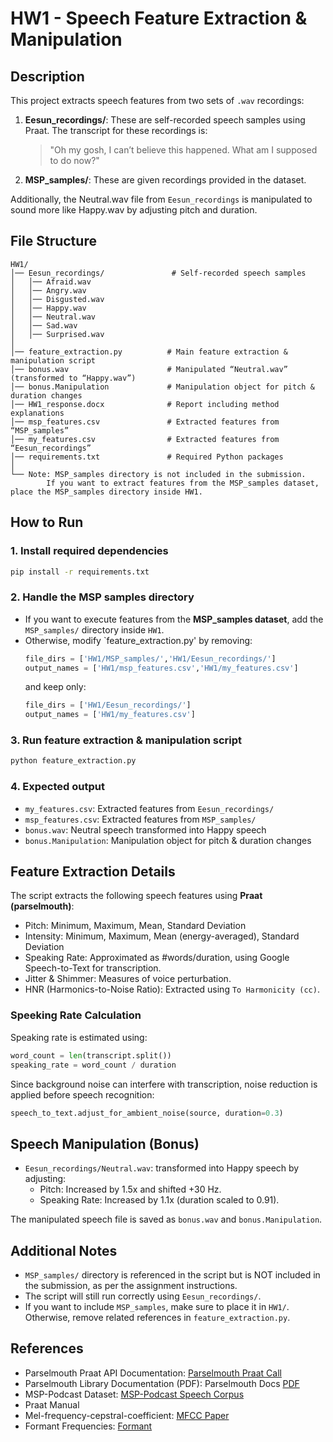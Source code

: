 # **HW1 - Speech Feature Extraction & Manipulation**

## **Description**
This project extracts speech features from two sets of `.wav` recordings:
1. **Eesun_recordings/**: These are self-recorded speech samples using Praat. The transcript for these recordings is:
    > "Oh my gosh, I can’t believe this happened. What am I supposed to do now?"
2. **MSP_samples/**: These are given recordings provided in the dataset.

Additionally, the Neutral.wav file from `Eesun_recordings` is manipulated to sound more like Happy.wav by adjusting pitch and duration.

## **File Structure**
```
HW1/
│── Eesun_recordings/               # Self-recorded speech samples
│   │── Afraid.wav
│   │── Angry.wav
│   │── Disgusted.wav
│   │── Happy.wav
│   │── Neutral.wav
│   │── Sad.wav
│   │── Surprised.wav
│
│── feature_extraction.py          # Main feature extraction & manipulation script
│── bonus.wav                      # Manipulated “Neutral.wav” (transformed to “Happy.wav”)
│── bonus.Manipulation             # Manipulation object for pitch & duration changes
│── HW1_response.docx              # Report including method explanations
│── msp_features.csv               # Extracted features from “MSP_samples”
│── my_features.csv                # Extracted features from “Eesun_recordings”
│── requirements.txt               # Required Python packages
│
└── Note: MSP_samples directory is not included in the submission.
        If you want to extract features from the MSP_samples dataset, place the MSP_samples directory inside HW1.
```

## **How to Run**
### **1. Install required dependencies**
```sh
pip install -r requirements.txt
```

### **2. Handle the MSP samples directory**
- If you want to execute features from the **MSP_samples dataset**, add the `MSP_samples/` directory inside `HW1`.
- Otherwise, modify `feature_extraction.py' by removing:
    ``` python
    file_dirs = ['HW1/MSP_samples/','HW1/Eesun_recordings/']
    output_names = ['HW1/msp_features.csv','HW1/my_features.csv']
    ```
    and keep only:
    ``` python
    file_dirs = ['HW1/Eesun_recordings/']
    output_names = ['HW1/my_features.csv']
    ```
### **3. Run feature extraction & manipulation script**
```sh
python feature_extraction.py
```

### **4. Expected output**
- `my_features.csv`: Extracted features from `Eesun_recordings/`
- `msp_features.csv`: Extracted features from `MSP_samples/`
- `bonus.wav`: Neutral speech transformed into Happy speech
- `bonus.Manipulation`: Manipulation object for pitch & duration changes

## **Feature Extraction Details**
The script extracts the following speech features using **Praat (parselmouth)**:
- Pitch: Minimum, Maximum, Mean, Standard Deviation
- Intensity: Minimum, Maximum, Mean (energy-averaged), Standard Deviation
- Speaking Rate: Approximated as #words/duration, using Google Speech-to-Text for transcription.
- Jitter & Shimmer: Measures of voice perturbation.
- HNR (Harmonics-to-Noise Ratio): Extracted using `To Harmonicity (cc)`.

### Speeking Rate Calculation
Speaking rate is estimated using:
```python
word_count = len(transcript.split())
speaking_rate = word_count / duration
```
Since background noise can interfere with transcription, noise reduction is applied before speech recognition:
```python
speech_to_text.adjust_for_ambient_noise(source, duration=0.3)
```

## **Speech Manipulation (Bonus)**
- `Eesun_recordings/Neutral.wav`: transformed into Happy speech by adjusting:
  - Pitch: Increased by 1.5x and shifted +30 Hz.
  - Speaking Rate: Increased by 1.1x (duration scaled to 0.91).

The manipulated speech file is saved as `bonus.wav` and `bonus.Manipulation`.


## **Additional Notes**
- `MSP_samples/` directory is referenced in the script but is NOT included in the submission, as per the assignment instructions.
- The script will still run correctly using `Eesun_recordings/`.
- If you want to include `MSP_samples`, make sure to place it in `HW1/`. Otherwise, remove related references in `feature_extraction.py`.

## **References**
- Parselmouth Praat API Documentation: [Parselmouth Praat Call](https://parselmouth.readthedocs.io/en/latest/api/parselmouth.praat.call.html)
- Parselmouth Library Documentation (PDF): Parselmouth Docs [PDF](https://parselmouth.readthedocs.io/_/downloads/en/stable/pdf/)
- MSP-Podcast Dataset: [MSP-Podcast Speech Corpus](https://ecs.utdallas.edu/research/researchlabs/msp-lab/MSP-Podcast.html)
- Praat Manual
- Mel-frequency-cepstral-coefficient: [MFCC Paper](https://www.sciencedirect.com/topics/computer-science/mel-frequency-cepstral-coefficient)
- Formant Frequencies: [Formant](https://www.sciencedirect.com/topics/medicine-and-dentistry/formant)

